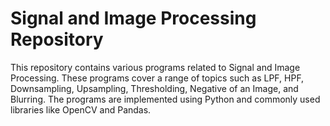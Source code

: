 # Signal and Image Processing Repository

This repository contains various programs related to Signal and Image Processing. These programs cover a range of topics such as LPF, HPF, Downsampling, Upsampling, Thresholding, Negative of an Image, and Blurring. The programs are implemented using Python and commonly used libraries like OpenCV and Pandas.
